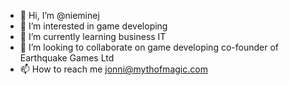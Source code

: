 - 👋 Hi, I’m @nieminej
- 👀 I’m interested in game developing
- 🌱 I’m currently learning business IT
- 💞️ I’m looking to collaborate on game developing co-founder of Earthquake Games Ltd
- 📫 How to reach me jonni@mythofmagic.com

<!---
nieminej/nieminej is a ✨ special ✨ repository because its `README.md` (this file) appears on your GitHub profile.
You can click the Preview link to take a look at your changes.
--->
